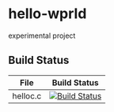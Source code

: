# hello-wprld
experimental project

## Build Status

File|Build Status
---|---
helloc.c|[![Build Status](https://travis-ci.com/Linxinyuan00/hello-word.svg?branch=master)](https://travis-ci.com/Linxinyuan00/hello-word)
